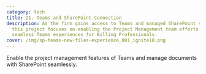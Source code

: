 ```yaml
---
category: tech
title: 21. Teams and SharePoint Connection
description: As the firm gains access to Teams and managed SharePoint services,
  this project focuses on enabling the Project Management team efforts to create
  seamless Teams experiences for Billing Professionals.
cover: /img/sp-teams-new-files-experience_001_ignite18.png
---
```


Enable the project management features of Teams and manage documents with SharePoint seamlessly.
